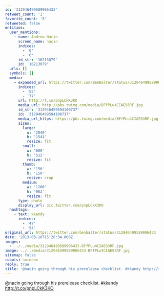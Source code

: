 ```yaml
---
id: '312946499589906433'
retweet_count: '1'
favorite_count: '5'
retweeted: false
entities:
  user_mentions:
    - name: Andrew Nacin
      screen_name: nacin
      indices:
        - '0'
        - '6'
      id_str: '16213079'
      id: '16213079'
  urls: []
  symbols: []
  media:
    - expanded_url: https://twitter.com/BenBalter/status/312946499589906433/photo/1
      indices:
        - '55'
        - '77'
      url: http://t.co/pnpLCkK3KO
      media_url: http://pbs.twimg.com/media/BFfPLu4CIAE93RF.jpg
      id_str: '312946499594100737'
      id: '312946499594100737'
      media_url_https: https://pbs.twimg.com/media/BFfPLu4CIAE93RF.jpg
      sizes:
        large:
          w: '2048'
          h: '1541'
          resize: fit
        small:
          w: '680'
          h: '512'
          resize: fit
        thumb:
          w: '150'
          h: '150'
          resize: crop
        medium:
          w: '1200'
          h: '903'
          resize: fit
      type: photo
      display_url: pic.twitter.com/pnpLCkK3KO
  hashtags:
    - text: kkandy
      indices:
        - '47'
        - '54'
original_url: https://twitter.com/benbalter/status/312946499589906433
date: '2013-03-16T15:20:34.000Z'
images:
  - ../../media/312946499589906433-BFfPLu4CIAE93RF.jpg
image: ../../media/312946499589906433-BFfPLu4CIAE93RF.jpg
sitemap: false
robots: noindex
reply: true
title: '@nacin going through his prerelease checklist. #kkandy http://t.co/pnpLCkK3KO'
---
```


@nacin going through his prerelease checklist. #kkandy http://t.co/pnpLCkK3KO
